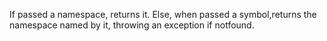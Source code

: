 If passed a namespace, returns it. Else, when passed a symbol,returns the namespace named by it, throwing an exception if notfound.